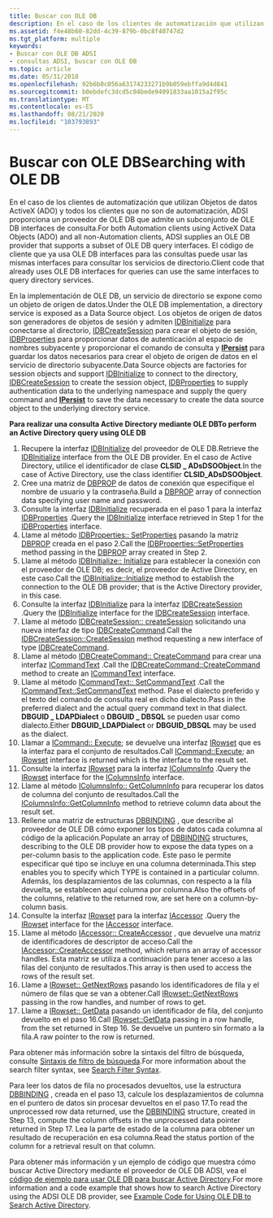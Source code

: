 ```yaml
---
title: Buscar con OLE DB
description: En el caso de los clientes de automatización que utilizan Objetos de datos ActiveX (ADO) y todos los clientes que no son de automatización, ADSI proporciona un proveedor de OLE DB que admite un subconjunto de OLE DB interfaces de consulta.
ms.assetid: f4e48b60-82dd-4c39-879b-0bc8f40747d2
ms.tgt_platform: multiple
keywords:
- Buscar con OLE DB ADSI
- consultas ADSI, buscar con OLE DB
ms.topic: article
ms.date: 05/31/2018
ms.openlocfilehash: 92b6b0c056a63174233271b9b059ebffa9d4d841
ms.sourcegitcommit: b0ebdefc3dcd5c04bede94091833aa1015a2f95c
ms.translationtype: MT
ms.contentlocale: es-ES
ms.lasthandoff: 08/21/2020
ms.locfileid: "103793893"
---
```

# <a name="searching-with-ole-db"></a><span data-ttu-id="6a016-105">Buscar con OLE DB</span><span class="sxs-lookup"><span data-stu-id="6a016-105">Searching with OLE DB</span></span>

<span data-ttu-id="6a016-106">En el caso de los clientes de automatización que utilizan Objetos de datos ActiveX (ADO) y todos los clientes que no son de automatización, ADSI proporciona un proveedor de OLE DB que admite un subconjunto de OLE DB interfaces de consulta.</span><span class="sxs-lookup"><span data-stu-id="6a016-106">For both Automation clients using ActiveX Data Objects (ADO) and all non-Automation clients, ADSI supplies an OLE DB provider that supports a subset of OLE DB query interfaces.</span></span> <span data-ttu-id="6a016-107">El código de cliente que ya usa OLE DB interfaces para las consultas puede usar las mismas interfaces para consultar los servicios de directorio.</span><span class="sxs-lookup"><span data-stu-id="6a016-107">Client code that already uses OLE DB interfaces for queries can use the same interfaces to query directory services.</span></span>

<span data-ttu-id="6a016-108">En la implementación de OLE DB, un servicio de directorio se expone como un objeto de origen de datos.</span><span class="sxs-lookup"><span data-stu-id="6a016-108">Under the OLE DB implementation, a directory service is exposed as a Data Source object.</span></span> <span data-ttu-id="6a016-109">Los objetos de origen de datos son generadores de objetos de sesión y admiten [IDBInitialize](/previous-versions/windows/desktop/ms713706(v=vs.85)) para conectarse al directorio, [IDBCreateSession](/previous-versions/windows/desktop/ms724076(v=vs.85)) para crear el objeto de sesión, [IDBProperties](/previous-versions/windows/desktop/ms719607(v=vs.85)) para proporcionar datos de autenticación al espacio de nombres subyacente y proporcionar el comando de consulta y [**IPersist**](/windows/win32/api/objidl/nn-objidl-ipersist) para guardar los datos necesarios para crear el objeto de origen de datos en el servicio de directorio subyacente.</span><span class="sxs-lookup"><span data-stu-id="6a016-109">Data Source objects are factories for session objects and support [IDBInitialize](/previous-versions/windows/desktop/ms713706(v=vs.85)) to connect to the directory, [IDBCreateSession](/previous-versions/windows/desktop/ms724076(v=vs.85)) to create the session object, [IDBProperties](/previous-versions/windows/desktop/ms719607(v=vs.85)) to supply authentication data to the underlying namespace and supply the query command and [**IPersist**](/windows/win32/api/objidl/nn-objidl-ipersist) to save the data necessary to create the data source object to the underlying directory service.</span></span>

<span data-ttu-id="6a016-110">**Para realizar una consulta Active Directory mediante OLE DB**</span><span class="sxs-lookup"><span data-stu-id="6a016-110">**To perform an Active Directory query using OLE DB**</span></span>

1.  <span data-ttu-id="6a016-111">Recupere la interfaz [IDBInitialize](/previous-versions/windows/desktop/ms713706(v=vs.85)) del proveedor de OLE DB.</span><span class="sxs-lookup"><span data-stu-id="6a016-111">Retrieve the [IDBInitialize](/previous-versions/windows/desktop/ms713706(v=vs.85)) interface from the OLE DB provider.</span></span> <span data-ttu-id="6a016-112">En el caso de Active Directory, utilice el identificador de clase **CLSID \_ ADsDSOObject**.</span><span class="sxs-lookup"><span data-stu-id="6a016-112">In the case of Active Directory, use the class identifier **CLSID\_ADsDSOObject**.</span></span>
2.  <span data-ttu-id="6a016-113">Cree una matriz de [DBPROP](/previous-versions/windows/desktop/ms717970(v=vs.85)) de datos de conexión que especifique el nombre de usuario y la contraseña.</span><span class="sxs-lookup"><span data-stu-id="6a016-113">Build a [DBPROP](/previous-versions/windows/desktop/ms717970(v=vs.85)) array of connection data specifying user name and password.</span></span>
3.  <span data-ttu-id="6a016-114">Consulte la interfaz [IDBInitialize](/previous-versions/windows/desktop/ms713706(v=vs.85)) recuperada en el paso 1 para la interfaz [IDBProperties](/previous-versions/windows/desktop/ms719607(v=vs.85)) .</span><span class="sxs-lookup"><span data-stu-id="6a016-114">Query the [IDBInitialize](/previous-versions/windows/desktop/ms713706(v=vs.85)) interface retrieved in Step 1 for the [IDBProperties](/previous-versions/windows/desktop/ms719607(v=vs.85)) interface.</span></span>
4.  <span data-ttu-id="6a016-115">Llame al método [IDBProperties:: SetProperties](/previous-versions/windows/desktop/ms723049(v=vs.85)) pasando la matriz [DBPROP](/previous-versions/windows/desktop/ms717970(v=vs.85)) creada en el paso 2.</span><span class="sxs-lookup"><span data-stu-id="6a016-115">Call the [IDBProperties::SetProperties](/previous-versions/windows/desktop/ms723049(v=vs.85)) method passing in the [DBPROP](/previous-versions/windows/desktop/ms717970(v=vs.85)) array created in Step 2.</span></span>
5.  <span data-ttu-id="6a016-116">Llame al método [IDBInitialize:: Initialize](/previous-versions/windows/desktop/ms718026(v=vs.85)) para establecer la conexión con el proveedor de OLE DB; es decir, el proveedor de Active Directory, en este caso.</span><span class="sxs-lookup"><span data-stu-id="6a016-116">Call the [IDBInitialize::Initialize](/previous-versions/windows/desktop/ms718026(v=vs.85)) method to establish the connection to the OLE DB provider; that is the Active Directory provider, in this case.</span></span>
6.  <span data-ttu-id="6a016-117">Consulte la interfaz [IDBInitialize](/previous-versions/windows/desktop/ms713706(v=vs.85)) para la interfaz [IDBCreateSession](/previous-versions/windows/desktop/ms724076(v=vs.85)) .</span><span class="sxs-lookup"><span data-stu-id="6a016-117">Query the [IDBInitialize](/previous-versions/windows/desktop/ms713706(v=vs.85)) interface for the [IDBCreateSession](/previous-versions/windows/desktop/ms724076(v=vs.85)) interface.</span></span>
7.  <span data-ttu-id="6a016-118">Llame al método [IDBCreateSession:: createSession](/previous-versions/windows/desktop/ms714942(v=vs.85)) solicitando una nueva interfaz de tipo [IDBCreateCommand](/previous-versions/windows/desktop/ms711625(v=vs.85)).</span><span class="sxs-lookup"><span data-stu-id="6a016-118">Call the [IDBCreateSession::CreateSession](/previous-versions/windows/desktop/ms714942(v=vs.85)) method requesting a new interface of type [IDBCreateCommand](/previous-versions/windows/desktop/ms711625(v=vs.85)).</span></span>
8.  <span data-ttu-id="6a016-119">Llame al método [IDBCreateCommand:: CreateCommand](/previous-versions/windows/desktop/ms709772(v=vs.85)) para crear una interfaz [ICommandText](/previous-versions/windows/desktop/ms714914(v=vs.85)) .</span><span class="sxs-lookup"><span data-stu-id="6a016-119">Call the [IDBCreateCommand::CreateCommand](/previous-versions/windows/desktop/ms709772(v=vs.85)) method to create an [ICommandText](/previous-versions/windows/desktop/ms714914(v=vs.85)) interface.</span></span>
9.  <span data-ttu-id="6a016-120">Llame al método [ICommandText:: SetCommandText](/previous-versions/windows/desktop/ms709757(v=vs.85)) .</span><span class="sxs-lookup"><span data-stu-id="6a016-120">Call the [ICommandText::SetCommandText](/previous-versions/windows/desktop/ms709757(v=vs.85)) method.</span></span> <span data-ttu-id="6a016-121">Pase el dialecto preferido y el texto del comando de consulta real en dicho dialecto.</span><span class="sxs-lookup"><span data-stu-id="6a016-121">Pass in the preferred dialect and the actual query command text in that dialect.</span></span> <span data-ttu-id="6a016-122">**DBGUID \_ LDAPDialect** o **DBGUID \_ DBSQL** se pueden usar como dialecto.</span><span class="sxs-lookup"><span data-stu-id="6a016-122">Either **DBGUID\_LDAPDialect** or **DBGUID\_DBSQL** may be used as the dialect.</span></span>
10. <span data-ttu-id="6a016-123">Llamar a [ICommand:: Execute](/previous-versions/windows/desktop/ms718095(v=vs.85)); se devuelve una interfaz [IRowset](/previous-versions/windows/desktop/ms720986(v=vs.85)) que es la interfaz para el conjunto de resultados.</span><span class="sxs-lookup"><span data-stu-id="6a016-123">Call [ICommand::Execute](/previous-versions/windows/desktop/ms718095(v=vs.85)); an [IRowset](/previous-versions/windows/desktop/ms720986(v=vs.85)) interface is returned which is the interface to the result set.</span></span>
11. <span data-ttu-id="6a016-124">Consulte la interfaz [IRowset](/previous-versions/windows/desktop/ms720986(v=vs.85)) para la interfaz [IColumnsInfo](/previous-versions/windows/desktop/ms725401(v=vs.85)) .</span><span class="sxs-lookup"><span data-stu-id="6a016-124">Query the [IRowset](/previous-versions/windows/desktop/ms720986(v=vs.85)) interface for the [IColumnsInfo](/previous-versions/windows/desktop/ms725401(v=vs.85)) interface.</span></span>
12. <span data-ttu-id="6a016-125">Llame al método [IColumnsInfo:: GetColumnInfo](/previous-versions/windows/desktop/ms722704(v=vs.85)) para recuperar los datos de columna del conjunto de resultados.</span><span class="sxs-lookup"><span data-stu-id="6a016-125">Call the [IColumnsInfo::GetColumnInfo](/previous-versions/windows/desktop/ms722704(v=vs.85)) method to retrieve column data about the result set.</span></span>
13. <span data-ttu-id="6a016-126">Rellene una matriz de estructuras [DBBINDING](/previous-versions/windows/desktop/ms716845(v=vs.85)) , que describe al proveedor de OLE DB cómo exponer los tipos de datos cada columna al código de la aplicación.</span><span class="sxs-lookup"><span data-stu-id="6a016-126">Populate an array of [DBBINDING](/previous-versions/windows/desktop/ms716845(v=vs.85)) structures, describing to the OLE DB provider how to expose the data types on a per-column basis to the application code.</span></span> <span data-ttu-id="6a016-127">Este paso le permite especificar qué tipo se incluye en una columna determinada.</span><span class="sxs-lookup"><span data-stu-id="6a016-127">This step enables you to specify which TYPE is contained in a particular column.</span></span> <span data-ttu-id="6a016-128">Además, los desplazamientos de las columnas, con respecto a la fila devuelta, se establecen aquí columna por columna.</span><span class="sxs-lookup"><span data-stu-id="6a016-128">Also the offsets of the columns, relative to the returned row, are set here on a column-by-column basis.</span></span>
14. <span data-ttu-id="6a016-129">Consulte la interfaz [IRowset](/previous-versions/windows/desktop/ms720986(v=vs.85)) para la interfaz [IAccessor](/previous-versions/windows/desktop/ms719672(v=vs.85)) .</span><span class="sxs-lookup"><span data-stu-id="6a016-129">Query the [IRowset](/previous-versions/windows/desktop/ms720986(v=vs.85)) interface for the [IAccessor](/previous-versions/windows/desktop/ms719672(v=vs.85)) interface.</span></span>
15. <span data-ttu-id="6a016-130">Llame al método [IAccessor:: CreateAccessor](/previous-versions/windows/desktop/ms720969(v=vs.85)) , que devuelve una matriz de identificadores de descriptor de acceso.</span><span class="sxs-lookup"><span data-stu-id="6a016-130">Call the [IAccessor::CreateAccessor](/previous-versions/windows/desktop/ms720969(v=vs.85)) method, which returns an array of accessor handles.</span></span> <span data-ttu-id="6a016-131">Esta matriz se utiliza a continuación para tener acceso a las filas del conjunto de resultados.</span><span class="sxs-lookup"><span data-stu-id="6a016-131">This array is then used to access the rows of the result set.</span></span>
16. <span data-ttu-id="6a016-132">Llame a [IRowset:: GetNextRows](/previous-versions/windows/desktop/ms709827(v=vs.85)) pasando los identificadores de fila y el número de filas que se van a obtener.</span><span class="sxs-lookup"><span data-stu-id="6a016-132">Call [IRowset::GetNextRows](/previous-versions/windows/desktop/ms709827(v=vs.85)) passing in the row handles, and number of rows to get.</span></span>
17. <span data-ttu-id="6a016-133">Llame a [IRowset:: GetData](/previous-versions/windows/desktop/ms716988(v=vs.85)) pasando un identificador de fila, del conjunto devuelto en el paso 16.</span><span class="sxs-lookup"><span data-stu-id="6a016-133">Call [IRowset::GetData](/previous-versions/windows/desktop/ms716988(v=vs.85)) passing in a row handle, from the set returned in Step 16.</span></span> <span data-ttu-id="6a016-134">Se devuelve un puntero sin formato a la fila.</span><span class="sxs-lookup"><span data-stu-id="6a016-134">A raw pointer to the row is returned.</span></span>

<span data-ttu-id="6a016-135">Para obtener más información sobre la sintaxis del filtro de búsqueda, consulte [Sintaxis de filtro de búsqueda](search-filter-syntax.md).</span><span class="sxs-lookup"><span data-stu-id="6a016-135">For more information about the search filter syntax, see [Search Filter Syntax](search-filter-syntax.md).</span></span>

<span data-ttu-id="6a016-136">Para leer los datos de fila no procesados devueltos, use la estructura [DBBINDING](/previous-versions/windows/desktop/ms716845(v=vs.85)) , creada en el paso 13, calcule los desplazamientos de columna en el puntero de datos sin procesar devueltos en el paso 17.</span><span class="sxs-lookup"><span data-stu-id="6a016-136">To read the unprocessed row data returned, use the [DBBINDING](/previous-versions/windows/desktop/ms716845(v=vs.85)) structure, created in Step 13, compute the column offsets in the unprocessed data pointer returned in Step 17.</span></span> <span data-ttu-id="6a016-137">Lea la parte de estado de la columna para obtener un resultado de recuperación en esa columna.</span><span class="sxs-lookup"><span data-stu-id="6a016-137">Read the status portion of the column for a retrieval result on that column.</span></span>

<span data-ttu-id="6a016-138">Para obtener más información y un ejemplo de código que muestra cómo buscar Active Directory mediante el proveedor de OLE DB ADSI, vea el [código de ejemplo para usar OLE DB para buscar Active Directory](example-code-for-using-ole-db-to-search-active-directory.md).</span><span class="sxs-lookup"><span data-stu-id="6a016-138">For more information and a code example that shows how to search Active Directory using the ADSI OLE DB provider, see [Example Code for Using OLE DB to Search Active Directory](example-code-for-using-ole-db-to-search-active-directory.md).</span></span>

 

 